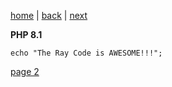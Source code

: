 [home](./page01.md) | [back](./page01.md) | [next](./page02.md)


**PHP 8.1**

```
echo "The Ray Code is AWESOME!!!";
```



[page 2](./page02.md)

